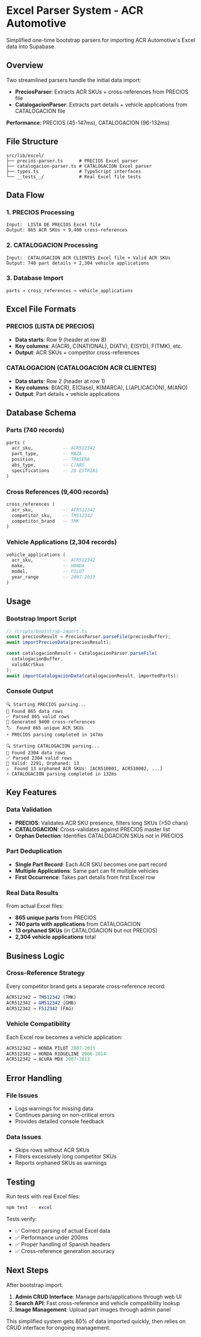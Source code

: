 # Excel Parser System - ACR Automotive

Simplified one-time bootstrap parsers for importing ACR Automotive's Excel data into Supabase.

## Overview

Two streamlined parsers handle the initial data import:
- **PreciosParser**: Extracts ACR SKUs + cross-references from PRECIOS file
- **CatalogacionParser**: Extracts part details + vehicle applications from CATALOGACION file

**Performance**: PRECIOS (45-147ms), CATALOGACION (96-132ms)

## File Structure

```
src/lib/excel/
├── precios-parser.ts      # PRECIOS Excel parser
├── catalogacion-parser.ts # CATALOGACION Excel parser
├── types.ts               # TypeScript interfaces
└── __tests__/             # Real Excel file tests
```

## Data Flow

### 1. PRECIOS Processing
```
Input:  LISTA DE PRECIOS Excel file
Output: 865 ACR SKUs + 9,400 cross-references
```

### 2. CATALOGACION Processing
```
Input:  CATALOGACION ACR CLIENTES Excel file + Valid ACR SKUs
Output: 740 part details + 2,304 vehicle applications
```

### 3. Database Import
```
parts → cross_references → vehicle_applications
```

## Excel File Formats

### PRECIOS (LISTA DE PRECIOS)
- **Data starts**: Row 9 (header at row 8)
- **Key columns**: A(ACR), C(NATIONAL), D(ATV), E(SYD), F(TMK), etc.
- **Output**: ACR SKUs + competitor cross-references

### CATALOGACION (CATALOGACION ACR CLIENTES)
- **Data starts**: Row 2 (header at row 1)
- **Key columns**: B(ACR), E(Clase), K(MARCA), L(APLICACIÓN), M(AÑO)
- **Output**: Part details + vehicle applications

## Database Schema

### Parts (740 records)
```sql
parts (
  acr_sku,           -- ACR512342
  part_type,         -- MAZA
  position,          -- TRASERA
  abs_type,          -- C/ABS
  specifications     -- 28 ESTRIAS
)
```

### Cross References (9,400 records)
```sql
cross_references (
  acr_sku,           -- ACR512342
  competitor_sku,    -- TM512342
  competitor_brand   -- TMK
)
```

### Vehicle Applications (2,304 records)
```sql
vehicle_applications (
  acr_sku,           -- ACR512342
  make,              -- HONDA
  model,             -- PILOT
  year_range         -- 2007-2013
)
```

## Usage

### Bootstrap Import Script
```typescript
// scripts/bootstrap-import.ts
const preciosResult = PreciosParser.parseFile(preciosBuffer);
await importPreciosData(preciosResult);

const catalogacionResult = CatalogacionParser.parseFile(
  catalogacionBuffer, 
  validAcrSkus
);
await importCatalogacionData(catalogacionResult, importedParts);
```

### Console Output
```
🔍 Starting PRECIOS parsing...
📄 Found 865 data rows
✅ Parsed 865 valid rows
🔗 Generated 9400 cross-references
🏷️  Found 865 unique ACR SKUs
⚡ PRECIOS parsing completed in 147ms

🔍 Starting CATALOGACION parsing...
📄 Found 2304 data rows
✅ Parsed 2304 valid rows
🔗 Valid: 2291, Orphaned: 13
⚠️  Found 13 orphaned ACR SKUs: [ACR510001, ACR510002, ...]
⚡ CATALOGACION parsing completed in 132ms
```

## Key Features

### Data Validation
- **PRECIOS**: Validates ACR SKU presence, filters long SKUs (>50 chars)
- **CATALOGACION**: Cross-validates against PRECIOS master list
- **Orphan Detection**: Identifies CATALOGACION SKUs not in PRECIOS

### Part Deduplication
- **Single Part Record**: Each ACR SKU becomes one part record
- **Multiple Applications**: Same part can fit multiple vehicles
- **First Occurrence**: Takes part details from first Excel row

### Real Data Results
From actual Excel files:
- **865 unique parts** from PRECIOS
- **740 parts with applications** from CATALOGACION  
- **13 orphaned SKUs** (in CATALOGACION but not PRECIOS)
- **2,304 vehicle applications** total

## Business Logic

### Cross-Reference Strategy
Every competitor brand gets a separate cross-reference record:
```typescript
ACR512342 → TM512342 (TMK)
ACR512342 → GM512342 (GMB)  
ACR512342 → F512342 (FAG)
```

### Vehicle Compatibility
Each Excel row becomes a vehicle application:
```typescript
ACR512342 → HONDA PILOT 2007-2013
ACR512342 → HONDA RIDGELINE 2006-2014
ACR512342 → ACURA MDX 2007-2013
```

## Error Handling

### File Issues
- Logs warnings for missing data
- Continues parsing on non-critical errors
- Provides detailed console feedback

### Data Issues
- Skips rows without ACR SKUs
- Filters excessively long competitor SKUs
- Reports orphaned SKUs as warnings

## Testing

Run tests with real Excel files:
```bash
npm test -- excel
```

Tests verify:
- ✅ Correct parsing of actual Excel data
- ✅ Performance under 200ms
- ✅ Proper handling of Spanish headers
- ✅ Cross-reference generation accuracy

## Next Steps

After bootstrap import:
1. **Admin CRUD Interface**: Manage parts/applications through web UI
2. **Search API**: Fast cross-reference and vehicle compatibility lookup
3. **Image Management**: Upload part images through admin panel

This simplified system gets 80% of data imported quickly, then relies on CRUD interface for ongoing management.